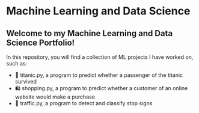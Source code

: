 # Machine Learning and Data Science

## Welcome to my Machine Learning and Data Science Portfolio!

In this repository, you will find a collection of ML projects I have worked on, such as:
  
- 🚢 titanic.py, a program to predict whether a passenger of the titanic survived
- 🛍️ shopping.py, a program to predict whether a customer of an online website would make a purchase
- 🛑 traffic.py, a program to detect and classify stop signs


